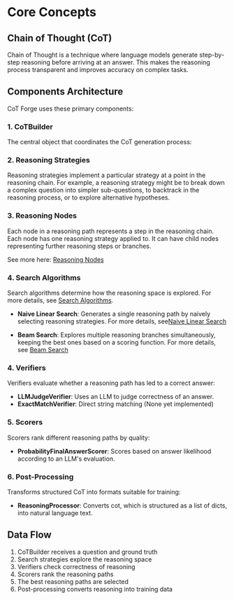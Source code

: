 # Core Concepts

## Chain of Thought (CoT)

Chain of Thought is a technique where language models generate step-by-step reasoning before arriving at an answer. This makes the reasoning process transparent and improves accuracy on complex tasks.

## Components Architecture

CoT Forge uses these primary components:

### 1. CoTBuilder

The central object that coordinates the CoT generation process:

### 2. Reasoning Strategies
Reasoning strategies implement a particular strategy at a point in the reasoning chain. For example, a reasoning strategy might be to break down a complex question into simpler sub-questions, to backtrack in the reasoning process, or to explore alternative hypotheses.


### 3. Reasoning Nodes

Each node in a reasoning path represents a step in the reasoning chain. Each node has one reasoning strategy applied to. It can have child nodes representing further reasoning steps or branches. 

See more here: [Reasoning Nodes](./reasoning-nodes.md)

### 4. Search Algorithms

Search algorithms determine how the reasoning space is explored. For more details, see [Search Algorithms](./search-algorithms.md).

- **Naive Linear Search**: Generates a single reasoning path by naively selecting reasoning strategies. For more details, see[Naive Linear Search](naivelinearsearch.md)

- **Beam Search**: Explores multiple reasoning branches simultaneously, keeping the best ones based on a scoring function. For more details, see [Beam Search](beamsearch.md)

### 4. Verifiers

Verifiers evaluate whether a reasoning path has led to a correct answer:

- **LLMJudgeVerifier**: Uses an LLM to judge correctness of an answer.
- **ExactMatchVerifier**: Direct string matching (None yet implemented)

### 5. Scorers

Scorers rank different reasoning paths by quality:

- **ProbabilityFinalAnswerScorer**: Scores based on answer likelihood according to an LLM's evaluation.

### 6. Post-Processing

Transforms structured CoT into formats suitable for training:

- **ReasoningProcessor**: Converts cot, which is structured as a list of dicts, into natural language text.

## Data Flow

1. CoTBuilder receives a question and ground truth
2. Search strategies explore the reasoning space
3. Verifiers check correctness of reasoning
4. Scorers rank the reasoning paths
5. The best reasoning paths are selected
6. Post-processing converts reasoning into training data